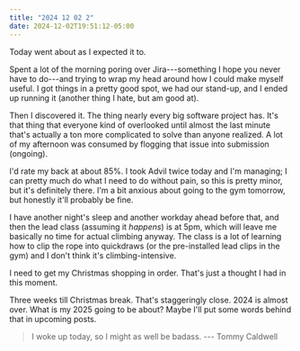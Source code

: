 ```yaml
---
title: "2024 12 02 2"
date: 2024-12-02T19:51:12-05:00
---
```


Today went about as I expected it to.<!--more-->

Spent a lot of the morning poring over Jira---something I hope you never have to
do---and trying to wrap my head around how I could make myself useful. I got
things in a pretty good spot, we had our stand-up, and I ended up running it
(another thing I hate, but am good at).

Then I discovered it. The thing nearly every big software project has. It's that
thing that everyone kind of overlooked until almost the last minute that's
actually a ton more complicated to solve than anyone realized. A lot of my
afternoon was consumed by flogging that issue into submission (ongoing).

I'd rate my back at about 85%. I took Advil twice today and I'm managing; I
can pretty much do what I need to do without pain, so this is pretty minor, but
it's definitely there. I'm a bit anxious about going to the gym tomorrow, but
honestly it'll probably be fine.

I have another night's sleep and another workday ahead before that, and then the
lead class (assuming it *happens*) is at 5pm, which will leave me basically no
time for actual climbing anyway. The class is a lot of learning how to clip the
rope into quickdraws (or the pre-installed lead clips in the gym) and I don't
think it's climbing-intensive.

I need to get my Christmas shopping in order. That's just a thought I had in
this moment.

Three weeks till Christmas break. That's staggeringly close. 2024 is almost
over. What is my 2025 going to be about? Maybe I'll put some words behind that
in upcoming posts.

> I woke up today, so I might as well be badass. --- Tommy Caldwell

